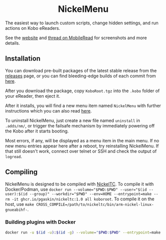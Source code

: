 <h1 align="center">NickelMenu</h1>

The easiest way to launch custom scripts, change hidden settings, and run actions on Kobo eReaders.

See the [website](https://pgaskin.net/NickelMenu) and [thread on MobileRead](https://mobileread.com/forums/showthread.php?t=329525) for screenshots and more details.

## Installation
You can download pre-built packages of the latest stable release from the [releases](https://github.com/pgaskin/NickelMenu/releases) page, or you can find bleeding-edge builds of each commit from [here](https://github.com/pgaskin/NickelMenu/actions).

After you download the package, copy `KoboRoot.tgz` into the `.kobo` folder of your eReader, then eject it.

After it installs, you will find a new menu item named `NickelMenu` with further instructions which you can also read [here](./res/doc).

To uninstall NickelMenu, just create a new file named `uninstall` in `.adds/nm/`, or trigger the failsafe mechanism by immediately powering off the Kobo after it starts booting.

Most errors, if any, will be displayed as a menu item in the main menu. If no new menu entries appear here after a reboot, try reinstalling NickelMenu. If that still doesn't work, connect over telnet or SSH and check the output of `logread`.

## Compiling

NickelMenu is designed to be compiled with [NickelTC](https://github.com/pgaskin/NickelTC). To compile it with Docker/Podman, use `docker run --volume="$PWD:$PWD" --user="$(id --user):$(id --group)" --workdir="$PWD" --env=HOME --entrypoint=make --rm -it ghcr.io/pgaskin/nickeltc:1.0 all koboroot`. To compile it on the host, use `make CROSS_COMPILE=/path/to/nickeltc/bin/arm-nickel-linux-gnueabihf-`.


### Building plugins with Docker

```bash
docker run -u $(id -u):$(id -g) --volume="$PWD:$PWD" --entrypoint=make --workdir="$PWD" --env=HOME --rm -it ghcr.io/pgaskin/nickeltc:1 clean plugin all koboroot
```
